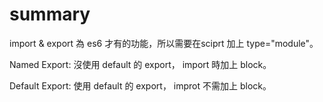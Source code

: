 # summary
import & export 為 es6 才有的功能，所以需要在sciprt 加上 type="module"。

Named Export: 沒使用 default 的 export， import 時加上 block。

Default Export: 使用 default 的 export， improt 不需加上 block。
